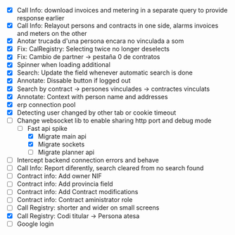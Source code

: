 - [x] Call Info: download invoices and metering in a separate query to provide response earlier
- [x] Call Info: Relayout persons and contracts in one side, alarms invoices and meters on the other
- [x] Anotar trucada d'una persona encara no vinculada a som
- [x] Fix: CalRegistry: Selecting twice no longer deselects
- [x] Fix: Cambio de partner -> pestaña 0 de contratos
- [x] Spinner when loading additional
- [x] Search: Update the field whenever automatic search is done
- [x] Annotate: Dissable button if logged out
- [x] Search by contract -> persones vinculades -> contractes vinculats
- [x] Annotate: Context with person name and addresses
- [x] erp connection pool
- [x] Detecting user changed by other tab or cookie timeout
- [ ] Change websocket lib to enable sharing http port and debug mode
    - [ ] Fast api spike
        - [x] Migrate main api
        - [x] Migrate sockets
        - [ ] Migrate planner api
- [ ] Intercept backend connection errors and behave
- [ ] Call Info: Report diferently, search cleared from no search found
- [ ] Contract info: Add owner NIF
- [ ] Contract info: Add provincia field
- [ ] Contract info: Add Contract modifications
- [ ] Contract info: Contract aministrator role
- [ ] Call Registry: shorter and wider on small screens
- [x] Call Registry: Codi titular -> Persona atesa
- [ ] Google login
